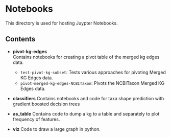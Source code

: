 # Notebooks
This directory is used for hosting Juypter Notebooks.

## Contents
- **pivot-kg-edges**  
  Contains notebooks for creating a pivot table of the merged kg edges data.
  - `test-pivot-kg-subset`: Tests various approaches for pivoting Merged KG Edges data.
  - `pivot-merged-kg-edges-NCBITaxon`: Pivots the NCBITaxon Merged KG Edges data.

- **classifiers**
  Contains notebooks and code for taxa shape prediction with gradient boosted decision trees

- **as_table**
  Contains code to dump a kg to a table and separately to plot frequency of features.

- **viz**
  Code to draw a large graph in python.
